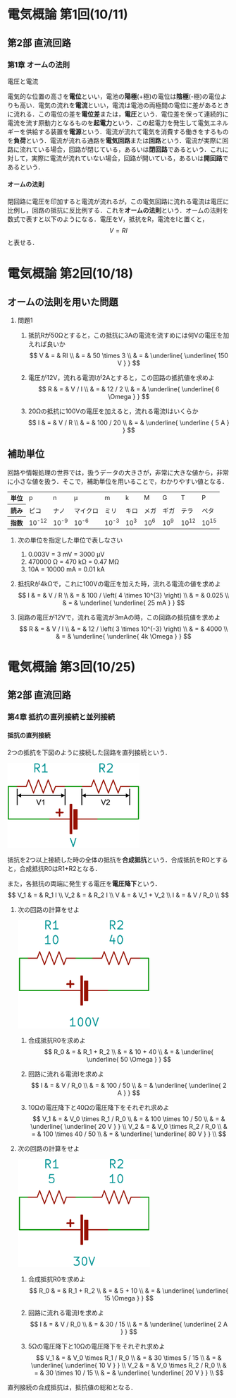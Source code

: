 # 電気概論 第1回(10/11)

## 第2部 直流回路

### 第1章 オームの法則

電圧と電流

電気的な位置の高さを**電位**といい，電池の**陽極**(+極)の電位は**陰極**(-極)の電位よりも高い．電気の流れを**電流**といい，電流は電池の両極間の電位に差があるときに流れる．この電位の差を**電位差**または，**電圧**という．電位差を保って連続的に電流を流す原動力となるものを**起電力**という．この起電力を発生して電気エネルギーを供給する装置を**電源**という．電流が流れて電気を消費する働きをするものを**負荷**という．電流が流れる通路を**電気回路**または**回路**という．電流が実際に回路に流れている場合，回路が閉じている，あるいは**閉回路**であるという．これに対して，実際に電流が流れていない場合，回路が開いている，あるいは**開回路**であるという．

#### オームの法則

閉回路に電圧を印加すると電流が流れるが，この電気回路に流れる電流は電圧に比例し，回路の抵抗に反比例する．これを**オームの法則**という．オームの法則を数式で表すと以下のようになる．電圧をV，抵抗をR，電流をIと置くと，
$$
V = RI
$$
と表せる．



# 電気概論 第2回(10/18)

## オームの法則を用いた問題

1. 問題1

   1. 抵抗Rが50Ωとすると，この抵抗に3Aの電流を流すめには何Vの電圧を加えれば良いか
      $$
      V & = & RI \\
      & = & 50 \times 3 \\
      & = & \underline{ \underline{ 150 V } }
      $$
      
   2. 電圧が12V，流れる電流Iが2Aとすると，この回路の抵抗値を求めよ
      $$
      R & = & V / I \\
      & = & 12 / 2 \\
      & = & \underline{ \underline{ 6 \Omega } }
      $$
      
   3. 20Ωの抵抗に100Vの電圧を加えると，流れる電流Iはいくらか
      $$
      I & = & V / R \\
      & = & 100 / 20 \\
      & = & \underline{ \underline { 5 A } }
      $$

## 補助単位

回路や情報処理の世界では，扱うデータの大きさが，非常に大きな値から，非常に小さな値を扱う．そこで，補助単位を用いることで，わかりやすい値となる．

<table>
  <tr>
    <th>単位</th>
    <td>p</td>
    <td>n</td>
    <td>µ</td>
    <td>m</td>
    <td>k</td>
    <td>M</td>
    <td>G</td>
    <td>T</td>
    <td>P</td>
  </tr>
  <tr>
    <th>読み</th>
    <td>ピコ</td>
    <td>ナノ</td>
    <td>マイクロ</td>
    <td>ミリ</td>
    <td>キロ</td>
    <td>メガ</td>
    <td>ギガ</td>
    <td>テラ</td>
    <td>ペタ</td>
  </tr>
  <tr>
    <th>指数</th>
    <td>10<sup>-12</sup></td>
    <td>10<sup>-9</sup></td>
    <td>10<sup>-6</sup></td>
    <td>10<sup>-3</sup></td>
    <td>10<sup>3</sup></td>
    <td>10<sup>6</sup></td>
    <td>10<sup>9</sup></td>
    <td>10<sup>12</sup></td>
    <td>10<sup>15</sup></td>
  </tr>
</table>

1. 次の単位を指定した単位で表しなさい

   1. 0.003V = 3 mV = 3000 µV
   2. 470000 Ω = 470 kΩ = 0.47 MΩ
   3. 10A = 10000 mA = 0.01 kA

2. 抵抗Rが4kΩで，これに100Vの電圧を加えた時，流れる電流の値を求めよ
   $$
   I & = & V / R \\
   & = & 100 / \left( 4 \times 10^{3} \right) \\
   & = & 0.025 \\
   & = & \underline{ \underline{ 25 mA } }
   $$
   
3. 回路の電圧が12Vで，流れる電流が3mAの時，この回路の抵抗値を求めよ
   $$
   R & = & V / I \\
   & = & 12 / \left( 3 \times 10^{-3} \right) \\
   & = & 4000 \\
   & = & \underline{ \underline{ 4k \Omega } }
   $$



# 電気概論 第3回(10/25)

## 第2部 直流回路

### 第4章 抵抗の直列接続と並列接続

#### 抵抗の直列接続

2つの抵抗を下図のように接続した回路を直列接続という．

<img src="sch/img/01.png" width="300px">

抵抗を2つ以上接続した時の全体の抵抗を**合成抵抗**という．合成抵抗をR0とすると，合成抵抗R0はR1+R2となる．

また，各抵抗の両端に発生する電圧を**電圧降下**という．
$$
V_1 & = & R_1 I \\
V_2 & = & R_2 I \\
V & = & V_1 + V_2 \\
I & = & V / R_0 \\
$$

1. 次の回路の計算をせよ

   <img src="sch/img/02.png" width="300px">

   

   1. 合成抵抗R0を求めよ
      $$
      R_0 & = & R_1 + R_2 \\
      & = & 10 + 40 \\
      & = & \underline{ \underline{ 50 \Omega } }
      $$
      
   2. 回路に流れる電流Iを求めよ
      $$
      I & = & V / R_0 \\
      & = & 100 / 50 \\
      & = & \underline{ \underline{ 2 A } }
      $$
      
   3. 10Ωの電圧降下と40Ωの電圧降下をそれぞれ求めよ
      $$
      V_1 & = & V_0 \times R_1 / R_0 \\
      & = & 100 \times 10 / 50 \\
      & = & \underline{ \underline{ 20 V } } \\
      V_2 & = & V_0 \times R_2 / R_0 \\
      & = & 100 \times 40 / 50 \\
      & = & \underline{ \underline{ 80 V } } \\
      $$
      
   
2. 次の回路の計算をせよ

   <img src="sch/img/03.png" width="300px">

   1. 合成抵抗R0を求めよ
      $$
      R_0 & = & R_1 + R_2 \\
      & = & 5 + 10 \\
      & = & \underline{ \underline{ 15 \Omega } }
      $$
      
   2. 回路に流れる電流Iを求めよ
      $$
      I & = & V / R_0 \\
      & = & 30 / 15 \\
      & = & \underline{ \underline{ 2 A } }
      $$
      
   3. 5Ωの電圧降下と10Ωの電圧降下をそれぞれ求めよ
      $$
      V_1 & = & V_0 \times R_1 / R_0 \\
      & = & 30 \times 5 / 15 \\
      & = & \underline{ \underline{ 10 V } } \\
      V_2 & = & V_0 \times R_2 / R_0 \\
      & = & 30 \times 10 / 15 \\
      & = & \underline{ \underline{ 20 V } } \\
      $$


直列接続の合成抵抗は，抵抗値の総和となる．


